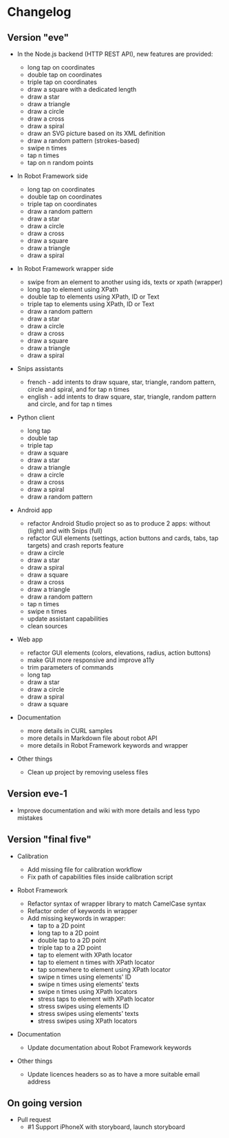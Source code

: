 # Changelog


## Version "eve"

* In the Node.js backend (HTTP REST API), new features are provided:
	* long tap on coordinates
	* double tap on coordinates
	* triple tap on coordinates
	* draw a square with a dedicated length
	* draw a star
	* draw a triangle
	* draw a circle
	* draw a cross
	* draw a spiral
	* draw an SVG picture based on its XML definition
	* draw a random pattern (strokes-based)
	* swipe n times
	* tap n times
	* tap on n random points

* In Robot Framework side
	* long tap on coordinates
	* double tap on coordinates
	* triple tap on coordinates
	* draw a random pattern
	* draw a star
	* draw a circle
	* draw a cross
	* draw a square
	* draw a triangle
	* draw a spiral

* In Robot Framework wrapper side	
	* swipe from an element to another using ids, texts or xpath (wrapper)
	* long tap to element using XPath
	* double tap to elements using XPath, ID or Text
	* triple tap to elements using XPath, ID or Text
	* draw a random pattern
	* draw a star
	* draw a circle
	* draw a cross
	* draw a square
	* draw a triangle
	* draw a spiral

* Snips assistants
	* french - add intents to draw square, star, triangle, random pattern, circle and spiral, and for tap n times
	* english - add intents to draw square, star, triangle, random pattern and circle, and for tap n times

* Python client
	* long tap
	* double tap
	* triple tap
	* draw a square
	* draw a star
	* draw a triangle
	* draw a circle
	* draw a cross
	* draw a spiral
	* draw a random pattern

* Android app
	* refactor Android Studio project so as to produce 2 apps: without (light) and with Snips (full)
	* refactor GUI elements (settings, action buttons and cards, tabs, tap targets) and crash reports feature
	* draw a circle
	* draw a star
	* draw a spiral
	* draw a square
	* draw a cross
	* draw a triangle
	* draw a random pattern
	* tap n times
	* swipe n times
	* update assistant capabilities
	* clean sources

* Web app
	* refactor GUI elements (colors, elevations, radius, action buttons)
	* make GUI more responsive and improve a11y
	* trim parameters of commands
	* long tap
	* draw a star
	* draw a circle
	* draw a spiral
	* draw a square

* Documentation
	* more details in CURL samples
	* more details in Markdown file about robot API
	* more details in Robot Framework keywords and wrapper

* Other things
	* Clean up project by removing useless files

## Version eve-1

* Improve documentation and wiki with more details and less typo mistakes

## Version "final five"

* Calibration
	* Add missing file for calibration workflow
	* Fix path of capabilities files inside calibration script

* Robot Framework
	* Refactor syntax of wrapper library to match CamelCase syntax
	* Refactor order of keywords in wrapper
	* Add missing keywords in wrapper:
		* tap to a 2D point
		* long tap to a 2D point
		* double tap to a 2D point
		* triple tap to a 2D point
		* tap to element with XPath locator
		* tap to element n times with XPath locator
		* tap somewhere to element using XPath locator
		* swipe n times using elements' ID
		* swipe n times using elements' texts
		* swipe n times using XPath locators
		* stress taps to element with XPath locator
		* stress swipes using elements ID
		* stress swipes using elements' texts
		* stress swipes using XPath locators

* Documentation
	* Update documentation about Robot Framework keywords

* Other things
	* Update licences headers so as to have a more suitable email address


## On going version

* Pull request
	* #1 Support iPhoneX with storyboard, launch storyboard

	
